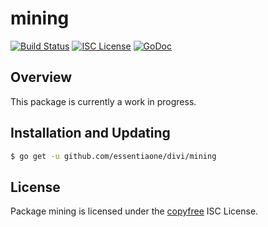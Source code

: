 mining
======

[![Build Status](http://img.shields.io/travis/essentiaone/btcd.svg)](https://travis-ci.org/essentiaone/btcd)
[![ISC License](http://img.shields.io/badge/license-ISC-blue.svg)](http://copyfree.org)
[![GoDoc](https://img.shields.io/badge/godoc-reference-blue.svg)](http://godoc.org/github.com/essentiaone/divi/mining)

## Overview

This package is currently a work in progress.

## Installation and Updating

```bash
$ go get -u github.com/essentiaone/divi/mining
```

## License

Package mining is licensed under the [copyfree](http://copyfree.org) ISC
License.
